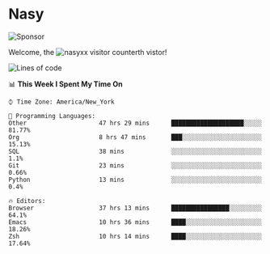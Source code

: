 # Nasy

<!--
<p align="center">
<img height="200" src="https://github-readme-stats.vercel.app/api?username=nasyxx&count_private=true&show_icons=true&theme=dracula&include_all_commits=true"/>
<img height="200" src="https://github-readme-stats.vercel.app/api/top-langs/?username=nasyxx&theme=dracula&hide=html,jupyter+notebook&count_private=true&show_icons=true"/>
</p>

  
----------------
-->

![Sponsor](https://img.shields.io/static/v1.svg?label=Sponsor&message=%E2%9D%A4&logo=GitHub&style=flat&color=pink)
 
Welcome, the ![nasyxx visitor counter](https://count.getloli.com/get/@nasyxx?theme=rule34)th vistor!
 
<!--START_SECTION:waka-->
![Lines of code](https://img.shields.io/badge/From%20Hello%20World%20I%27ve%20Written-599845%20lines%20of%20code-blue)

📊 **This Week I Spent My Time On** 

```text
⌚︎ Time Zone: America/New_York

💬 Programming Languages: 
Other                    47 hrs 29 mins      ████████████████████░░░░░   81.77% 
Org                      8 hrs 47 mins       ███░░░░░░░░░░░░░░░░░░░░░░   15.13% 
SQL                      38 mins             ░░░░░░░░░░░░░░░░░░░░░░░░░   1.1% 
Git                      23 mins             ░░░░░░░░░░░░░░░░░░░░░░░░░   0.66% 
Python                   13 mins             ░░░░░░░░░░░░░░░░░░░░░░░░░   0.4%

🔥 Editors: 
Browser                  37 hrs 13 mins      ████████████████░░░░░░░░░   64.1% 
Emacs                    10 hrs 36 mins      ████░░░░░░░░░░░░░░░░░░░░░   18.26% 
Zsh                      10 hrs 14 mins      ████░░░░░░░░░░░░░░░░░░░░░   17.64%

```


<!--END_SECTION:waka-->

<!-- ![visitors](https://visitor-badge.laobi.icu/badge?page_id=nasyxx.nasyxx) -->
